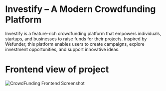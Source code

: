 # Investify – A Modern Crowdfunding Platform
 Investify is a feature-rich crowdfunding platform that empowers individuals, startups, and businesses to raise funds for their projects. Inspired by Wefunder, this platform enables users to create campaigns, explore investment opportunities, and support innovative ideas.
 
 #   Frontend view of project
 ![CrowdFunding Frontend Screenshot](https://github.com/user-attachments/assets/8a2bb685-ccc0-4453-a688-010726b7f60b)
